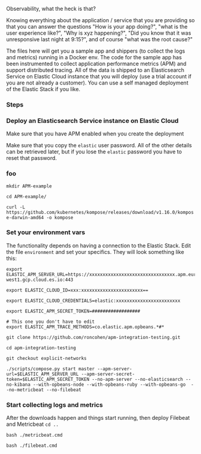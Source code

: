 Observability, what the heck is that?

Knowing everything about the application / service that you are providing so that you can answer the questions "How is your app doing?", "what is the user experience like?", "Why is xyz happening?", "Did you know that it was unresponsive last night at 9:15?", and of course "what was the root cause?"

The files here will get you a sample app and shippers (to collect the logs and metrics) running in a Docker env.  The code for the sample app has been instrumented to collect application performance metrics (APM) and support distributed tracing.  All of the data is shipped to an Elasticsearch Service on Elastic Cloud instance that you will deploy (use a trial account if you are not already a customer).  You can use a self managed deployment of the Elastic Stack if you like.

### Steps
### Deploy an Elasticsearch Service instance on Elastic Cloud
Make sure that you have APM enabled when you create the deployment

Make sure that you copy the `elastic` user password.  All of the other details can be retrieved later, but if you lose the `elastic` password you have to reset that password.

### foo
`mkdir APM-example`

`cd APM-example/`

`curl -L https://github.com/kubernetes/kompose/releases/download/v1.16.0/kompose-darwin-amd64 -o kompose`

### Set your environment vars
The functionality depends on having a connection to the Elastic Stack.  Edit the file `environment` and set your specifics.  They will look something like this:
```
export ELASTIC_APM_SERVER_URL=https://xxxxxxxxxxxxxxxxxxxxxxxxxxxxxxxx.apm.europe-west1.gcp.cloud.es.io:443

export ELASTIC_CLOUD_ID=xxx:xxxxxxxxxxxxxxxxxxxxxxx==

export ELASTIC_CLOUD_CREDENTIALS=elastic:xxxxxxxxxxxxxxxxxxxxxxxx

export ELASTIC_APM_SECRET_TOKEN=##################

# This one you don't have to edit
export ELASTIC_APM_TRACE_METHODS=co.elastic.apm.opbeans.*#*
```

`git clone https://github.com/roncohen/apm-integration-testing.git`

`cd apm-integration-testing`

`git checkout explicit-networks`

`./scripts/compose.py start master --apm-server-url=$ELASTIC_APM_SERVER_URL --apm-server-secret-token=$ELASTIC_APM_SECRET_TOKEN --no-apm-server --no-elasticsearch --no-kibana --with-opbeans-node --with-opbeans-ruby --with-opbeans-go  --no-metricbeat --no-filebeat`

### Start collecting logs and metrics
After the downloads happen and things start running, then deploy Filebeat and Metricbeat
`cd ..`

`bash ./metricbeat.cmd`

`bash ./filebeat.cmd`
